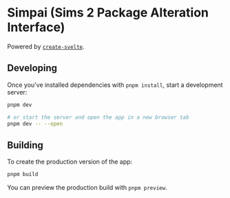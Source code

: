# Simpai (Sims 2 Package Alteration Interface)

Powered by [`create-svelte`](https://github.com/sveltejs/kit/tree/master/packages/create-svelte).

## Developing

Once you've installed dependencies with `pnpm install`, start a development server:

```bash
pnpm dev

# or start the server and open the app in a new browser tab
pnpm dev -- --open
```

## Building

To create the production version of the app:

```bash
pnpm build
```

You can preview the production build with `pnpm preview`.
